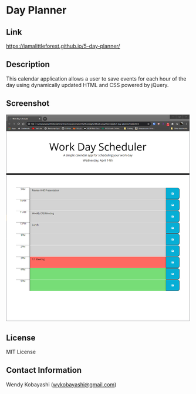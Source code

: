 # Day Planner

## Link
https://iamalittleforest.github.io/5-day-planner/

## Description
This calendar application allows a user to save events for each hour of the day using dynamically updated HTML and CSS powered by jQuery.

## Screenshot
<img src="assets/images/readme-screenshot.png" width="500">

## License
MIT License

## Contact Information
Wendy Kobayashi (<wykobayashi@gmail.com>)